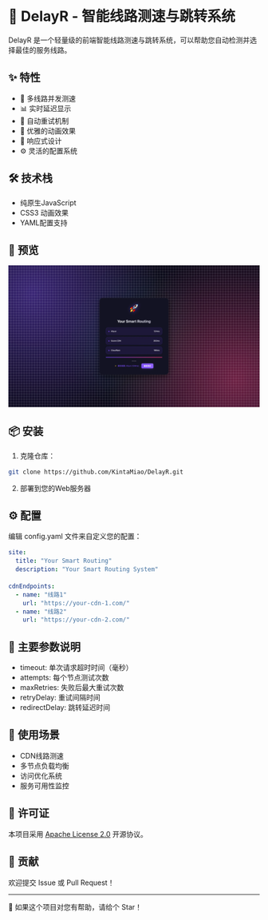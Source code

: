# 🚀 DelayR - 智能线路测速与跳转系统

DelayR 是一个轻量级的前端智能线路测速与跳转系统，可以帮助您自动检测并选择最佳的服务线路。

## ✨ 特性

- 🎯 多线路并发测速
- 📊 实时延迟显示
- 🔄 自动重试机制
- 🌈 优雅的动画效果
- 📱 响应式设计
- ⚙️ 灵活的配置系统

## 🛠️ 技术栈

- 纯原生JavaScript
- CSS3 动画效果
- YAML配置支持

## 🎨 预览

![预览图](DelayR.webp)

## 📦 安装

1. 克隆仓库：
```bash
git clone https://github.com/KintaMiao/DelayR.git
```
2. 部署到您的Web服务器

## ⚙️ 配置

编辑 config.yaml 文件来自定义您的配置：
```yaml
site:
  title: "Your Smart Routing"
  description: "Your Smart Routing System"

cdnEndpoints:
  - name: "线路1" 
    url: "https://your-cdn-1.com/"
  - name: "线路2"
    url: "https://your-cdn-2.com/"
```

## 🔧 主要参数说明

- timeout: 单次请求超时时间（毫秒）
- attempts: 每个节点测试次数
- maxRetries: 失败后最大重试次数
- retryDelay: 重试间隔时间
- redirectDelay: 跳转延迟时间

## 🌟 使用场景

- CDN线路测速
- 多节点负载均衡
- 访问优化系统
- 服务可用性监控

## 📝 许可证

本项目采用 [Apache License 2.0](LICENSE) 开源协议。

## 🤝 贡献

欢迎提交 Issue 或 Pull Request！

---

🎉 如果这个项目对您有帮助，请给个 Star！
